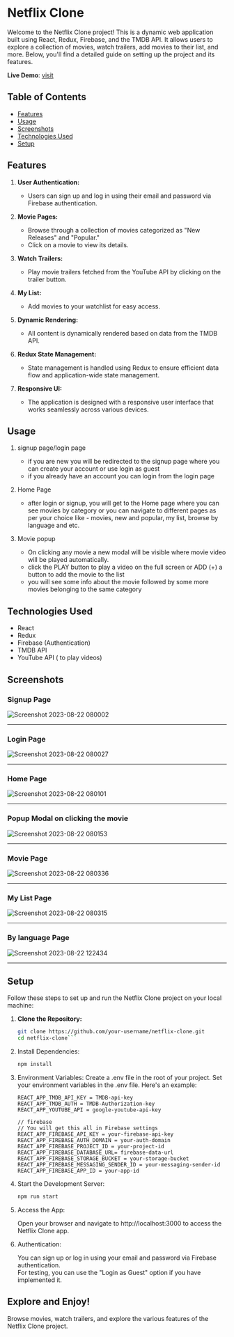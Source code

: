 # Netflix Clone

Welcome to the Netflix Clone project! This is a dynamic web application built using React, Redux, Firebase, and the TMDB API. It allows users to explore a collection of movies, watch trailers, add movies to their list, and more. Below, you'll find a detailed guide on setting up the project and its features.

**Live Demo**: [visit](https://remarkable-begonia-d6e894.netlify.app/)

## Table of Contents

- [Features](#features)
- [Usage](#usage)
- [Screenshots](#screenshots)
- [Technologies Used](#technologies-used)
- [Setup](#setup)

## Features

1. **User Authentication:**
   - Users can sign up and log in using their email and password via Firebase authentication.

2. **Movie Pages:**
   - Browse through a collection of movies categorized as "New Releases" and "Popular."
   - Click on a movie to view its details.

3. **Watch Trailers:**
   - Play movie trailers fetched from the YouTube API by clicking on the trailer button.

4. **My List:**
   - Add movies to your watchlist for easy access.

5. **Dynamic Rendering:**
   - All content is dynamically rendered based on data from the TMDB API.

6. **Redux State Management:**
   - State management is handled using Redux to ensure efficient data flow and application-wide state management.

7. **Responsive UI:**
   - The application is designed with a responsive user interface that works seamlessly across various devices.

## Usage

1. signup page/login page 
   - if you are new you will be redirected to the signup page where you can create your account or use login as guest 
   - if you already have an account you can login from the login page 

2. Home Page
   - after login or signup, you will get to the Home page where you can see movies by category or  you can navigate to different pages as per your choice like - movies, new and popular, my list, browse by language and etc.
   
3. Movie popup
   - On clicking any movie a new modal will be visible where movie video will be played automatically.
   - click the PLAY button to play a video on the full screen or  ADD (+) a button to add the movie to the list
   - you will see some info about the movie followed by some more movies belonging to the same category
  
## Technologies Used
   - React
   - Redux
   - Firebase (Authentication)
   - TMDB API
   - YouTube API ( to play videos)

## Screenshots 


### Signup Page
![Screenshot 2023-08-22 080002](https://github.com/karanjarwal999/Getflix/assets/119421686/3e69c442-7a3f-4270-8624-09bad2f58f10)
<hr>

### Login Page
![Screenshot 2023-08-22 080027](https://github.com/karanjarwal999/Getflix/assets/119421686/0218fd75-29ce-4082-a4c8-8018142b44da)
<hr>

### Home Page
![Screenshot 2023-08-22 080101](https://github.com/karanjarwal999/Getflix/assets/119421686/d770bd21-a085-4992-997b-78d989a9d7be)
<hr>

### Popup Modal on clicking the movie <br/>
![Screenshot 2023-08-22 080153](https://github.com/karanjarwal999/Getflix/assets/119421686/f7d1cd16-d5f0-4b57-b638-8051899877c3)
<hr>

### Movie Page
![Screenshot 2023-08-22 080336](https://github.com/karanjarwal999/Getflix/assets/119421686/e984d1d2-347f-4255-b94e-b72643c4b030)
<hr>

### My List Page
![Screenshot 2023-08-22 080315](https://github.com/karanjarwal999/Getflix/assets/119421686/a10e7b63-6a96-432e-a548-73b43dfddf64)
<hr>

### By language Page
![Screenshot 2023-08-22 122434](https://github.com/karanjarwal999/Getflix/assets/119421686/1a0d1125-afe6-4597-9459-9f2e86f3151d)
<hr>


## Setup

Follow these steps to set up and run the Netflix Clone project on your local machine:

1. **Clone the Repository:**

   ```bash
   git clone https://github.com/your-username/netflix-clone.git
   cd netflix-clone```
   
2. Install Dependencies:
   ```bash
   npm install
   ```

3. Environment Variables:
   Create a .env file in the root of your project.
   Set your environment variables in the .env file. Here's an example:
   ```plaintext
   REACT_APP_TMDB_API_KEY = TMDB-api-key
   REACT_APP_TMDB_AUTH = TMDB-Authorization-key
   REACT_APP_YOUTUBE_API = google-youtube-api-key
   
   // firebase
   // You will get this all in Firebase settings
   REACT_APP_FIREBASE_API_KEY = your-firebase-api-key
   REACT_APP_FIREBASE_AUTH_DOMAIN = your-auth-domain
   REACT_APP_FIREBASE_PROJECT_ID = your-project-id
   REACT_APP_FIREBASE_DATABASE_URL= firebase-data-url
   REACT_APP_FIREBASE_STORAGE_BUCKET = your-storage-bucket
   REACT_APP_FIREBASE_MESSAGING_SENDER_ID = your-messaging-sender-id
   REACT_APP_FIREBASE_APP_ID = your-app-id
   ```
4. Start the Development Server:
   ```bash
   npm run start
   ```

5. Access the App:

   Open your browser and navigate to http://localhost:3000 to access the Netflix Clone app.

6. Authentication:

   You can sign up or log in using your email and password via Firebase authentication.<br/>
   For testing, you can use the "Login as Guest" option if you have implemented it.

## Explore and Enjoy!
Browse movies, watch trailers, and explore the various features of the Netflix Clone project.


